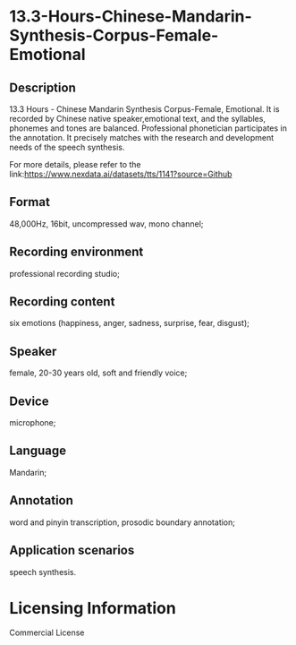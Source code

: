 # 13.3-Hours-Chinese-Mandarin-Synthesis-Corpus-Female-Emotional


## Description
13.3 Hours - Chinese Mandarin Synthesis Corpus-Female, Emotional. It is recorded by Chinese native speaker,emotional text, and the syllables, phonemes and tones are balanced. Professional phonetician participates in the annotation. It precisely matches with the research and development needs of the speech synthesis.

For more details, please refer to the link:https://www.nexdata.ai/datasets/tts/1141?source=Github

## Format
48,000Hz, 16bit, uncompressed wav, mono channel;

## Recording environment
professional recording studio;

## Recording content
six emotions (happiness, anger, sadness, surprise, fear, disgust);

## Speaker
female, 20-30 years old, soft and friendly voice;

## Device
microphone;

## Language
Mandarin;

## Annotation
word and pinyin transcription, prosodic boundary annotation;

## Application scenarios
speech synthesis.

# Licensing Information
Commercial License
